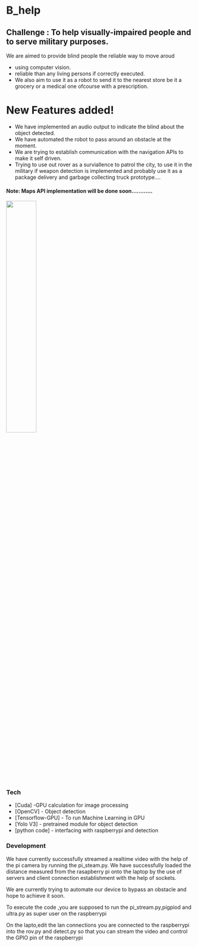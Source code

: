 # B_help
## Challenge : To help visually-impaired people and to serve military purposes.


We are aimed to provide blind people the reliable way to move aroud

  - using computer vision.
  - reliable than any living persons if correctly executed.
  - We also aim to use it as a robot to send it to the nearest store be it a grocery or a medical one ofcourse with a prescription.
  
# New Features added!

  - We have implemented an audio output to indicate the blind about the object detected.
  - We have automated the robot to pass around an obstacle at the moment. 
  - We are trying to establish communication with the navigation APIs to make it self driven.
  - Trying to use out rover as a surviallence to patrol the city, to use it in the military if weapon detection is implemented and probably use it as a package delivery and garbage collecting truck prototype.... 
#### Note: Maps API implementation will be done soon............

<img src="https://i.ibb.co/2ggKRjn/IMG-20190124-012650-HHT.jpg" width="40%">

### Tech


* [Cuda] -GPU calculation for image processing
* [OpenCV] - Object detection
* [Tensorflow-GPU] - To run Machine Learning in GPU
* [Yolo V3] - pretrained module for object detection
* [python code] - interfacing with raspberrypi and detection




### Development

We have currently successfully streamed a realtime video with the help of the pi camera by running the pi_steam.py. We have successfully loaded the distance measured from the rasapberry pi onto the laptop by the use of servers and client connection establishment with the help of sockets.

We are currently trying to automate our device to bypass an obstacle and hope to achieve it soon.

To execute the code ,you are supposed to run the pi_stream.py,pigpiod and ultra.py as super user on the raspberrypi

On the lapto,edit the lan connections you are connected to the raspberrypi into the rov.py and detect.py so that you can stream the video and control the GPIO pin of the raspberrypi
